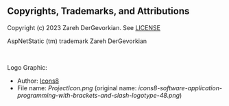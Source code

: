 ﻿
## Copyrights, Trademarks, and Attributions

Copyright (c) 2023 Zareh DerGevorkian. See [LICENSE](license)

AspNetStatic (tm) trademark Zareh DerGevorkian

<br>

Logo Graphic:
- Author: [Icons8](https://icons8.com)
- File name: *ProjectIcon.png* (original name: *icons8-software-application-programming-with-brackets-and-slash-logotype-48.png*)
